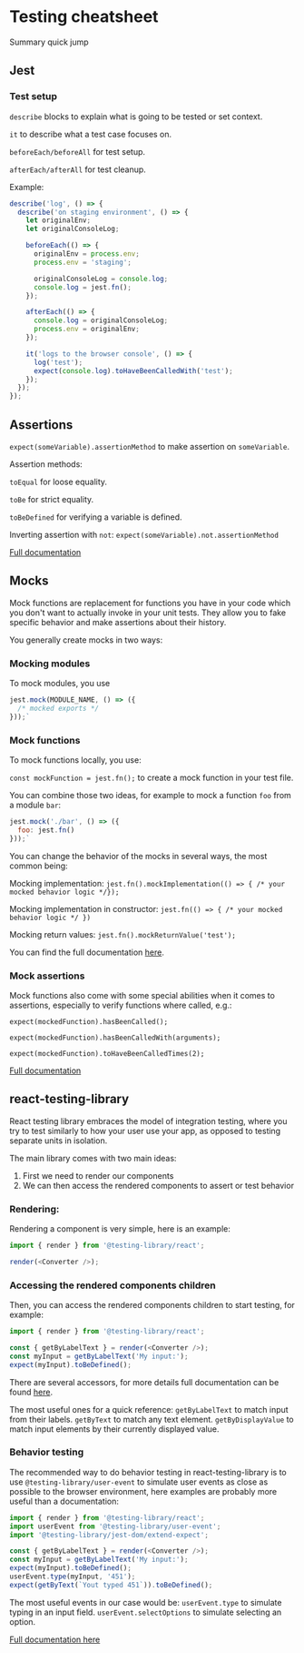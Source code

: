 # Testing cheatsheet

Summary quick jump

## Jest

### Test setup

`describe` blocks to explain what is going to be tested or set context.

`it` to describe what a test case focuses on.

`beforeEach/beforeAll` for test setup.

`afterEach/afterAll` for test cleanup.

Example:

```javascript
describe('log', () => {
  describe('on staging environment', () => {
    let originalEnv;
    let originalConsoleLog;

    beforeEach(() => {
      originalEnv = process.env;
      process.env = 'staging';

      originalConsoleLog = console.log;
      console.log = jest.fn();
    });

    afterEach(() => {
      console.log = originalConsoleLog;
      process.env = originalEnv;
    });

    it('logs to the browser console', () => {
      log('test');
      expect(console.log).toHaveBeenCalledWith('test');
    });
  });
});
```

## Assertions

`expect(someVariable).assertionMethod` to make assertion on `someVariable`.

Assertion methods:

`toEqual` for loose equality.

`toBe` for strict equality.

`toBeDefined` for verifying a variable is defined.

Inverting assertion with `not`: `expect(someVariable).not.assertionMethod`

[Full documentation](https://jestjs.io/docs/expect)

## Mocks

Mock functions are replacement for functions you have in your code which you don't want to actually invoke in your unit tests.
They allow you to fake specific behavior and make assertions about their history.

You generally create mocks in two ways:

### Mocking modules

To mock modules, you use

```javascript
jest.mock(MODULE_NAME, () => ({
  /* mocked exports */
}));`
```

### Mock functions

To mock functions locally, you use:

`const mockFunction = jest.fn();` to create a mock function in your test file.

You can combine those two ideas, for example to mock a function `foo` from a module `bar`:

```javascript
jest.mock('./bar', () => ({
  foo: jest.fn()
}));`
```

You can change the behavior of the mocks in several ways, the most common being:

Mocking implementation:
`jest.fn().mockImplementation(() => { /* your mocked behavior logic */});`

Mocking implementation in constructor:
`jest.fn(() => { /* your mocked behavior logic */ })`

Mocking return values:
`jest.fn().mockReturnValue('test');`

You can find the full documentation [here](https://jestjs.io/docs/mock-function-api).

### Mock assertions

Mock functions also come with some special abilities when it comes to assertions, especially to verify functions where called, e.g.:

`expect(mockedFunction).hasBeenCalled();`

`expect(mockedFunction).hasBeenCalledWith(arguments);`

`expect(mockedFunction).toHaveBeenCalledTimes(2);`

[Full documentation](https://jestjs.io/docs/expect)

## react-testing-library

React testing library embraces the model of integration testing, where you try to test similarly to how your user use your app, as opposed to testing separate units in isolation.

The main library comes with two main ideas:

1. First we need to render our components
2. We can then access the rendered components to assert or test behavior

### Rendering:

Rendering a component is very simple, here is an example:

```javascript
import { render } from '@testing-library/react';

render(<Converter />);
```

### Accessing the rendered components children

Then, you can access the rendered components children to start testing, for example:

```javascript
import { render } from '@testing-library/react';

const { getByLabelText } = render(<Converter />);
const myInput = getByLabelText('My input:');
expect(myInput).toBeDefined();
```

There are several accessors, for more details full documentation can be found [here](https://testing-library.com/docs/react-testing-library/cheatsheet#queries).

The most useful ones for a quick reference:
`getByLabelText` to match input from their labels.
`getByText` to match any text element.
`getByDisplayValue` to match input elements by their currently displayed value.

### Behavior testing

The recommended way to do behavior testing in react-testing-library is to use `@testing-library/user-event` to simulate user events as close as possible to the browser environment, here examples are probably more useful than a documentation:

```javascript
import { render } from '@testing-library/react';
import userEvent from '@testing-library/user-event';
import '@testing-library/jest-dom/extend-expect';

const { getByLabelText } = render(<Converter />);
const myInput = getByLabelText('My input:');
expect(myInput).toBeDefined();
userEvent.type(myInput, '451');
expect(getByText(`Yout typed 451`)).toBeDefined();
```

The most useful events in our case would be:
`userEvent.type` to simulate typing in an input field.
`userEvent.selectOptions` to simulate selecting an option.

[Full documentation here](https://testing-library.com/docs/ecosystem-user-event/)
